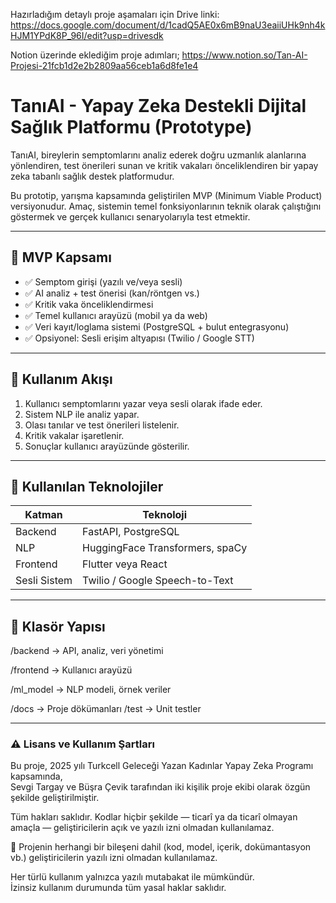 Hazırladığım detaylı proje aşamaları için Drive linki: 
https://docs.google.com/document/d/1cadQ5AE0x6mB9naU3eaiiUHk9nh4kHJM1YPdK8P_96I/edit?usp=drivesdk 

Notion üzerinde eklediğim proje adımları;
https://www.notion.so/Tan-AI-Projesi-21fcb1d2e2b2809aa56ceb1a6d8fe1e4

# TanıAI - Yapay Zeka Destekli Dijital Sağlık Platformu (Prototype)

TanıAI, bireylerin semptomlarını analiz ederek doğru uzmanlık alanlarına yönlendiren, test önerileri sunan ve kritik vakaları önceliklendiren bir yapay zeka tabanlı sağlık destek platformudur.

Bu prototip, yarışma kapsamında geliştirilen MVP (Minimum Viable Product) versiyonudur. Amaç, sistemin temel fonksiyonlarının teknik olarak çalıştığını göstermek ve gerçek kullanıcı senaryolarıyla test etmektir.

---

## 🎯 MVP Kapsamı

- ✅ Semptom girişi (yazılı ve/veya sesli)
- ✅ AI analiz + test önerisi (kan/röntgen vs.)
- ✅ Kritik vaka önceliklendirmesi
- ✅ Temel kullanıcı arayüzü (mobil ya da web)
- ✅ Veri kayıt/loglama sistemi (PostgreSQL + bulut entegrasyonu)
- ✅ Opsiyonel: Sesli erişim altyapısı (Twilio / Google STT)

---

## 🧠 Kullanım Akışı

1. Kullanıcı semptomlarını yazar veya sesli olarak ifade eder.
2. Sistem NLP ile analiz yapar.
3. Olası tanılar ve test önerileri listelenir.
4. Kritik vakalar işaretlenir.
5. Sonuçlar kullanıcı arayüzünde gösterilir.

---

## 🧰 Kullanılan Teknolojiler

| Katman      | Teknoloji                          |
|-------------|------------------------------------|
| Backend     | FastAPI, PostgreSQL                |
| NLP         | HuggingFace Transformers, spaCy   |
| Frontend    | Flutter veya React                 |
| Sesli Sistem| Twilio / Google Speech-to-Text     |

---

## 📁 Klasör Yapısı
/backend → API, analiz, veri yönetimi

/frontend → Kullanıcı arayüzü

/ml_model → NLP modeli, örnek veriler

/docs → Proje dökümanları
/test → Unit testler


---

### ⚠️ Lisans ve Kullanım Şartları

Bu proje, 2025 yılı Turkcell Geleceği Yazan Kadınlar Yapay Zeka Programı kapsamında,  
Sevgi Targay ve Büşra Çevik tarafından iki kişilik proje ekibi olarak özgün şekilde geliştirilmiştir.

Tüm hakları saklıdır. Kodlar hiçbir şekilde — ticarî ya da ticarî olmayan amaçla — geliştiricilerin açık ve yazılı izni olmadan kullanılamaz.

📌 Projenin herhangi bir bileşeni dahil (kod, model, içerik, dokümantasyon vb.) geliştiricilerin yazılı izni olmadan kullanılamaz.

Her türlü kullanım yalnızca yazılı mutabakat ile mümkündür.  
İzinsiz kullanım durumunda tüm yasal haklar saklıdır.